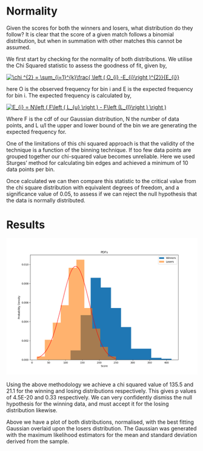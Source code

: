 # Normality

Given the scores for both the winners and losers, what distribution do they follow? It is clear that the score of a given match follows a binomial distribution, but when in summation with other matches this cannot be assumed.

We first start by checking for the normality of both distributions. We utilise the Chi Squared statistic to assess the goodness of fit, given by,

<a href="https://www.codecogs.com/eqnedit.php?latex=\chi&space;^{2}&space;=&space;\sum_{i=1}^{k}\frac{&space;\left&space;(&space;O_{i}&space;-E_{i}\right&space;)^{2}}{E_{i}}" target="_blank"><img src="https://latex.codecogs.com/gif.latex?\chi&space;^{2}&space;=&space;\sum_{i=1}^{k}\frac{&space;\left&space;(&space;O_{i}&space;-E_{i}\right&space;)^{2}}{E_{i}}" title="\chi ^{2} = \sum_{i=1}^{k}\frac{ \left ( O_{i} -E_{i}\right )^{2}}{E_{i}}" /></a>

here O is the observed frequency for bin i and E is the expected frequency for bin i. The expected frequency is calculated by,

<a href="https://www.codecogs.com/eqnedit.php?latex=E_{i}&space;=&space;N\left&space;(&space;F\left&space;(&space;L_{u}&space;\right&space;)&space;-&space;F\left&space;(L_{l}\right&space;)&space;\right&space;)" target="_blank"><img src="https://latex.codecogs.com/gif.latex?E_{i}&space;=&space;N\left&space;(&space;F\left&space;(&space;L_{u}&space;\right&space;)&space;-&space;F\left&space;(L_{l}\right&space;)&space;\right&space;)" title="E_{i} = N\left ( F\left ( L_{u} \right ) - F\left (L_{l}\right ) \right )" /></a>

Where F is the cdf of our Gaussian distribution, N the number of data points, and L u/l the upper and lower bound of the bin we are generating the expected frequency for.

One of the limitations of this chi squared approach is that the validity of the technique is a function of the binning technique. If too few data points are grouped together our chi-squared value becomes unreliable. Here we used Sturges’ method for calculating bin edges and achieved a minimum of 10 data points per bin.

Once calculated we can then compare this statistic to the critical value from the chi square distribution with equivalent degrees of freedom, and a significance value of 0.05, to assess if we can reject the null hypothesis that the data is normally distributed.


# Results

![hists](/Chi_Squared/PDFs.png)

Using the above methodology we achieve a chi squared value of 135.5 and 21.1 for the winning and losing distributions respectively. This gives p values of 4.5E-20 and 0.33 respectively. We can very confidently dismiss the null hypothesis for the winning data, and must accept it for the losing distribution likewise.

Above we have a plot of both distributions, normalised, with the best fitting Gaussian overlaid upon the losers distribution. The Gaussian was generated with the maximum likelihood estimators for the mean and standard deviation derived from the sample.  
